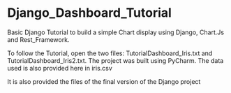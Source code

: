 # Django_Dashboard_Tutorial
Basic Django Tutorial to build a simple Chart display using Django, Chart.Js and Rest_Framework.

To follow the Tutorial, open the two files: TutorialDashboard_Iris.txt and TutorialDashboard_Iris2.txt. The project was built using PyCharm.
The data used is also provided here in iris.csv

It is also provided the files of the final version of the Django project
